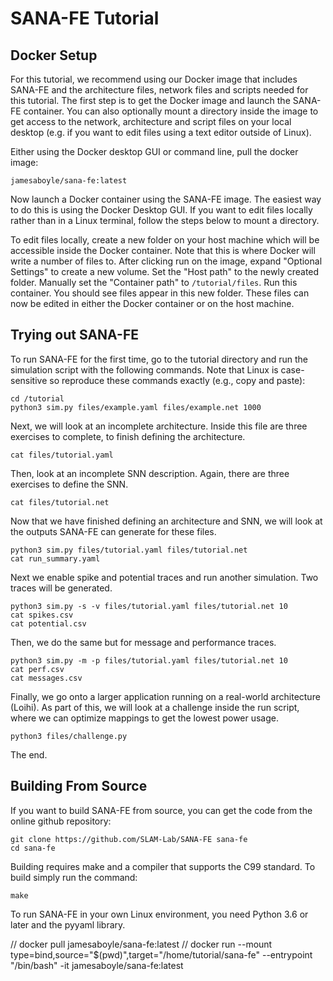# SANA-FE Tutorial #

## Docker Setup ##

For this tutorial, we recommend using our Docker image that includes SANA-FE
and the architecture files, network files and scripts needed for this tutorial.
The first step is to get the Docker image and launch the SANA-FE container. You
can also optionally mount a directory inside the image to get access to the
network, architecture and script files on your local desktop (e.g. if you want
to edit files using a text editor outside of Linux).

Either using the Docker desktop GUI or command line, pull the docker image:

    jamesaboyle/sana-fe:latest

Now launch a Docker container using the SANA-FE image. The easiest way to do
this is using the Docker Desktop GUI. If you want to edit files locally rather
than in a Linux terminal, follow the steps below to mount a directory.

To edit files locally, create a new folder on your host machine which will be
accessible inside the Docker container. Note that this is where Docker will
write a number of files to. After clicking run on the image, expand
"Optional Settings" to create a new volume. Set the "Host path" to the newly
created folder. Manually set the "Container path" to `/tutorial/files`.
Run this container. You should see files appear in this new folder.
These files can now be edited in either the Docker container or on the host
machine.

## Trying out SANA-FE ##

To run SANA-FE for the first time, go to the tutorial directory and run the
simulation script with the following commands. Note that Linux is
case-sensitive so reproduce these commands exactly (e.g., copy and paste):

    cd /tutorial
    python3 sim.py files/example.yaml files/example.net 1000

Next, we will look at an incomplete architecture. Inside this file are three
exercises to complete, to finish defining the architecture.

    cat files/tutorial.yaml

Then, look at an incomplete SNN description. Again, there are three exercises
to define the SNN.

    cat files/tutorial.net

Now that we have finished defining an architecture and SNN, we will look at the
outputs SANA-FE can generate for these files.

    python3 sim.py files/tutorial.yaml files/tutorial.net
    cat run_summary.yaml

Next we enable spike and potential traces and run another simulation. Two traces
will be generated.

    python3 sim.py -s -v files/tutorial.yaml files/tutorial.net 10
    cat spikes.csv
    cat potential.csv

Then, we do the same but for message and performance traces.

    python3 sim.py -m -p files/tutorial.yaml files/tutorial.net 10
    cat perf.csv
    cat messages.csv

Finally, we go onto a larger application running on a real-world architecture
(Loihi). As part of this, we will look at a challenge inside the run script,
where we can optimize mappings to get the lowest power usage.

    python3 files/challenge.py

The end.

## Building From Source ##

If you want to build SANA-FE from source, you can get the code from the online
github repository:

    git clone https://github.com/SLAM-Lab/SANA-FE sana-fe
    cd sana-fe

Building requires make and a compiler that supports the C99 standard. To build
simply run the command:

    make

To run SANA-FE in your own Linux environment, you need Python 3.6 or later and
the pyyaml library.

// docker pull jamesaboyle/sana-fe:latest
// docker run --mount type=bind,source="$(pwd)",target="/home/tutorial/sana-fe" --entrypoint "/bin/bash" -it jamesaboyle/sana-fe:latest